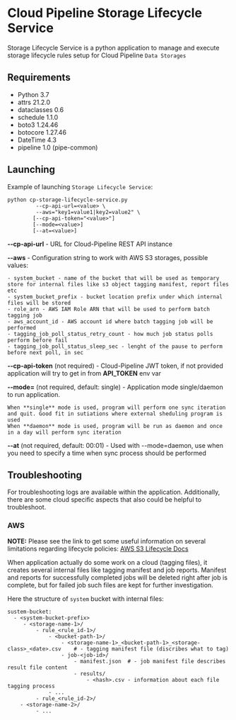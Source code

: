 # Cloud Pipeline Storage Lifecycle Service

Storage Lifecycle Service is a python application to manage and execute storage lifecycle rules setup for Cloud Pipeline `Data Storages`

## Requirements

- Python 3.7
- attrs 21.2.0 
- dataclasses 0.6
- schedule 1.1.0 
- boto3 1.24.46
- botocore 1.27.46
- DateTime 4.3 
- pipeline 1.0 (pipe-common)

## Launching

Example of launching `Storage Lifecycle Service`:
```commandline
python cp-storage-lifecycle-service.py
         --cp-api-url=<value> \
         --aws="key1=value1|key2=value2" \
        [--cp-api-token="<value>"]
        [--mode=<value>]
        [--at=<value>]
```
**--cp-api-url** - URL for Cloud-Pipeline REST API instance

**--aws** - Configuration string to work with AWS S3 storages, possible values:

    - system_bucket - name of the bucket that will be used as temporary store for internal files like s3 object tagging manifest, report files etc
    - system_bucket_prefix - bucket location prefix under which internal files will be stored
    - role_arn - AWS IAM Role ARN that will be used to perform batch tagging job
    - aws_account_id - AWS account id where batch tagging job will be performed
    - tagging_job_poll_status_retry_count - how much job status polls perform before fail
    - tagging_job_poll_status_sleep_sec - lenght of the pause to perform before next poll, in sec

**--cp-api-token** (not required) - Cloud-Pipeline JWT token, if not provided application will try to get in from **API_TOKEN** env var

**--mode=<value>** (not required, default: single) - Application mode single/daemon to run application. 

    When **single** mode is used, program will perform one sync iteration and quit. Good fit in sutiations where external sheduling program is used
    When **daemon** mode is used, program will be run as daemon and once in a day will perform sync iteration

**--at** (not required, default: 00:01) - Used with --mode=daemon, use when you need to specify a time when sync process should be performed


## Troubleshooting

For troubleshooting logs are available within the application.
Additionally, there are some cloud specific aspects that also could be helpful to troubleshoot.  

### AWS

**NOTE:** Please see the link to get some useful information on several limitations regarding lifecycle policies: [AWS S3 Lifecycle Docs](https://docs.aws.amazon.com/AmazonS3/latest/userguide/lifecycle-transition-general-considerations.html)

When application actually do some work on a cloud (tagging files), it creates several internal files like tagging manifest and job reports.
Manifest and reports for successfully completed jobs will be deleted right after job is complete, but for failed job such files are kept for further investigation.

Here the structure of `system` bucket with internal files:
```
sustem-bucket:
  - <system-bucket-prefix> 
     - <storage-name-1>/
         - rule_<rule_id-1>/
             - <bucket-path-1>/
                 - <storage-name-1>_<bucket-path-1>_<storage-class>_<date>.csv    # - tagging manifest file (discribes what to tag)
                 - job-<job-id>/
                     - manifest.json  # - job manifest file describes result file content
                     - results/
                         - <hash>.csv - information about each file tagging process 
             - ...
         - rule_<rule_id-2>/
    - <storage-name-2>/
         - ...
```